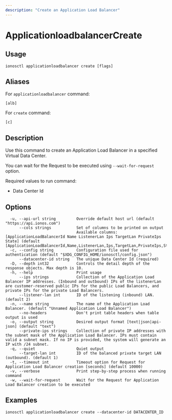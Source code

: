 ```yaml
---
description: "Create an Application Load Balancer"
---
```


# ApplicationloadbalancerCreate

## Usage

```text
ionosctl applicationloadbalancer create [flags]
```

## Aliases

For `applicationloadbalancer` command:

```text
[alb]
```

For `create` command:

```text
[c]
```

## Description

Use this command to create an Application Load Balancer in a specified Virtual Data Center.

You can wait for the Request to be executed using `--wait-for-request` option.

Required values to run command:

* Data Center Id

## Options

```text
  -u, --api-url string         Override default host url (default "https://api.ionos.com")
      --cols strings           Set of columns to be printed on output 
                               Available columns: [ApplicationLoadBalancerId Name ListenerLan Ips TargetLan PrivateIps State] (default [ApplicationLoadBalancerId,Name,ListenerLan,Ips,TargetLan,PrivateIps,State])
  -c, --config string          Configuration file used for authentication (default "$XDG_CONFIG_HOME/ionosctl/config.json")
      --datacenter-id string   The unique Data Center Id (required)
  -D, --depth int32            Controls the detail depth of the response objects. Max depth is 10.
  -h, --help                   Print usage
      --ips strings            Collection of the Application Load Balancer IP addresses. (Inbound and outbound) IPs of the listenerLan are customer-reserved public IPs for the public Load Balancers, and private IPs for the private Load Balancers.
      --listener-lan int       ID of the listening (inbound) LAN. (default 2)
  -n, --name string            The name of the Application Load Balancer. (default "Unnamed Application Load Balancer")
      --no-headers             Don't print table headers when table output is used
  -o, --output string          Desired output format [text|json|api-json] (default "text")
      --private-ips strings    Collection of private IP addresses with the subnet mask of the Application Load Balancer. IPs must contain valid a subnet mask. If no IP is provided, the system will generate an IP with /24 subnet.
  -q, --quiet                  Quiet output
      --target-lan int         ID of the balanced private target LAN (outbound). (default 1)
  -t, --timeout int            Timeout option for Request for Application Load Balancer creation [seconds] (default 10000)
  -v, --verbose                Print step-by-step process when running command
  -w, --wait-for-request       Wait for the Request for Application Load Balancer creation to be executed
```

## Examples

```text
ionosctl applicationloadbalancer create --datacenter-id DATACENTER_ID
```

